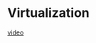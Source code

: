# Virtualization
<a href="https://github.com/Vasunthra98/Virtualization/assets/139779732/49e810c8-e2ee-4387-836b-166ba892200f ">video</a>


